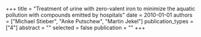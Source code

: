 +++
title = "Treatment of urine with zero-valent iron to minimize the aquatic pollution with compounds emitted by hospitals"
date = 2010-01-01
authors = ["Michael Stieber", "Anke Putschew", "Martin Jekel"]
publication_types = ["4"]
abstract = ""
selected = false
publication = ""
+++

